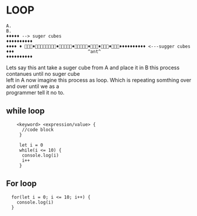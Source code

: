 # LOOP
```
A.                                                                                    B.
♦♦♦♦♦ --> suger cubes                                                                   ♦♦♦♦♦♦♦♦♦♦
♦♦♦♦ ♦ 🐜🐜🐜♦🐜🐜🐜🐜🐜🐜🐜🐜♦🐜🐜🐜🐜🐜♦🐜🐜🐜🐜🐜♦🐜🐜🐜♦🐜🐜🐜♦🐜🐜🐜♦♦♦♦♦♦♦♦♦♦ <---sugger cubes
♦♦♦                            ^ant^                                                    ♦♦♦♦♦♦♦♦♦♦
```

Lets say this ant take a suger cube from A and place it in B this process contanues until no suger cube <br> left in A now imagine this process as loop.
Which is repeating somthing over and over until we as a <br> programmer tell it no to.

## while loop
```
    <keyword> <expression/value> {
      //code block
     }
    
     let i = 0
     while(i <= 10) {
      console.log(i)
      i++
     }
   ```
## For loop
```
  for(let i = 0; i <= 10; i++) {
    console.log(i)
  }
```
